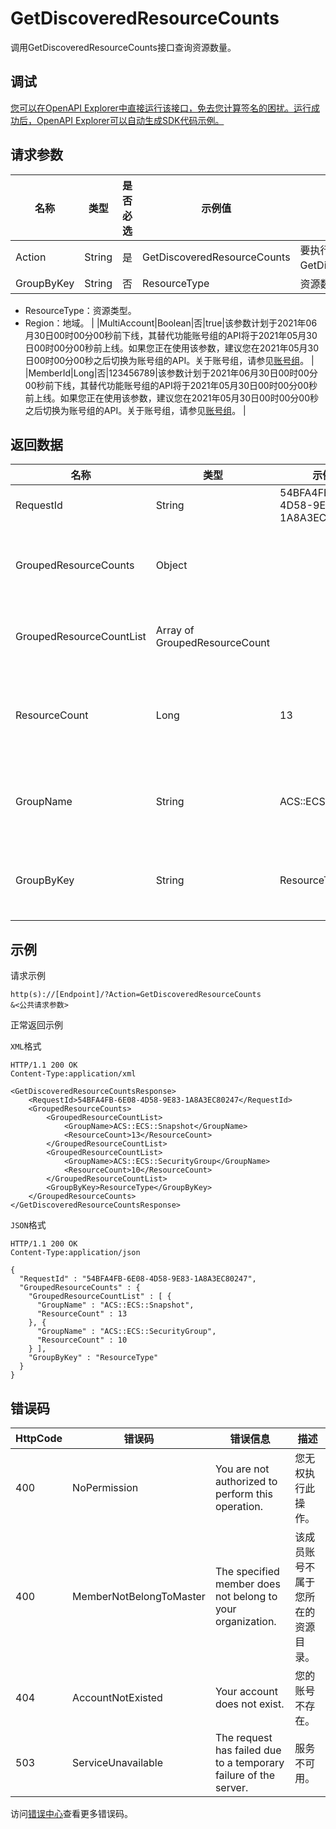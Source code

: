 # GetDiscoveredResourceCounts

调用GetDiscoveredResourceCounts接口查询资源数量。

## 调试

[您可以在OpenAPI Explorer中直接运行该接口，免去您计算签名的困扰。运行成功后，OpenAPI Explorer可以自动生成SDK代码示例。](https://api.aliyun.com/#product=Config&api=GetDiscoveredResourceCounts&type=RPC&version=2019-01-08)

## 请求参数

|名称|类型|是否必选|示例值|描述|
|--|--|----|---|--|
|Action|String|是|GetDiscoveredResourceCounts|要执行的操作，取值：GetDiscoveredResourceCounts。 |
|GroupByKey|String|否|ResourceType|资源数量统计的分组维度。取值：

 -   ResourceType：资源类型。
-   Region：地域。 |
|MultiAccount|Boolean|否|true|该参数计划于2021年06月30日00时00分00秒前下线，其替代功能账号组的API将于2021年05月30日00时00分00秒前上线。如果您正在使用该参数，建议您在2021年05月30日00时00分00秒之后切换为账号组的API。关于账号组，请参见[账号组](~~211534~~)。 |
|MemberId|Long|否|123456789|该参数计划于2021年06月30日00时00分00秒前下线，其替代功能账号组的API将于2021年05月30日00时00分00秒前上线。如果您正在使用该参数，建议您在2021年05月30日00时00分00秒之后切换为账号组的API。关于账号组，请参见[账号组](~~211534~~)。 |

## 返回数据

|名称|类型|示例值|描述|
|--|--|---|--|
|RequestId|String|54BFA4FB-6E08-4D58-9E83-1A8A3EC80247|请求ID。 |
|GroupedResourceCounts|Object| |资源数量查询结果。 |
|GroupedResourceCountList|Array of GroupedResourceCount| |资源数量列表。 |
|ResourceCount|Long|13|分组下统计的资源数量。 |
|GroupName|String|ACS::ECS::Snapshot|资源统计的分组名称。 |
|GroupByKey|String|ResourceType|资源统计的分组维度。 |

## 示例

请求示例

```
http(s)://[Endpoint]/?Action=GetDiscoveredResourceCounts
&<公共请求参数>
```

正常返回示例

`XML`格式

```
HTTP/1.1 200 OK
Content-Type:application/xml

<GetDiscoveredResourceCountsResponse>
    <RequestId>54BFA4FB-6E08-4D58-9E83-1A8A3EC80247</RequestId>    
    <GroupedResourceCounts>
        <GroupedResourceCountList>
            <GroupName>ACS::ECS::Snapshot</GroupName>
            <ResourceCount>13</ResourceCount>
        </GroupedResourceCountList>
        <GroupedResourceCountList>
            <GroupName>ACS::ECS::SecurityGroup</GroupName>
            <ResourceCount>10</ResourceCount>
        </GroupedResourceCountList>
        <GroupByKey>ResourceType</GroupByKey>
    </GroupedResourceCounts>
</GetDiscoveredResourceCountsResponse>
```

`JSON`格式

```
HTTP/1.1 200 OK
Content-Type:application/json

{
  "RequestId" : "54BFA4FB-6E08-4D58-9E83-1A8A3EC80247",
  "GroupedResourceCounts" : {
    "GroupedResourceCountList" : [ {
      "GroupName" : "ACS::ECS::Snapshot",
      "ResourceCount" : 13
    }, {
      "GroupName" : "ACS::ECS::SecurityGroup",
      "ResourceCount" : 10
    } ],
    "GroupByKey" : "ResourceType"
  }
}
```

## 错误码

|HttpCode|错误码|错误信息|描述|
|--------|---|----|--|
|400|NoPermission|You are not authorized to perform this operation.|您无权执行此操作。|
|400|MemberNotBelongToMaster|The specified member does not belong to your organization.|该成员账号不属于您所在的资源目录。|
|404|AccountNotExisted|Your account does not exist.|您的账号不存在。|
|503|ServiceUnavailable|The request has failed due to a temporary failure of the server.|服务不可用。|

访问[错误中心](https://error-center.aliyun.com/status/product/Config)查看更多错误码。

